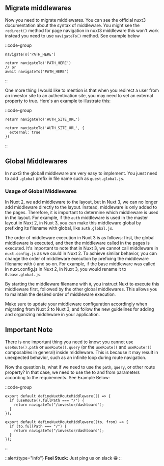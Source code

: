 ## Migrate middlewares

Now you need to migrate middlewares. You can see the official nuxt3 documentation about the syntax of middleware. You might see the `redirect()` method for page navigation in nuxt3 middleware this won't work instead you need to use `navigateTo()` method. See example below

::code-group
```js[Not Work]
navigateTo('PATH_HERE')
```
```js[100% Work]
return navigateTo('PATH_HERE')
// or
await navigateTo('PATH_HERE')
```
::

One more thing I would like to mention is that when you redirect a user from an investor site to an authentication site, you may need to set an external property to true. Here's an example to illustrate this:

::code-group
```js[Not Work]
return navigateTo('AUTH_SITE_URL')
```
```js[100% Work]
return navigateTo('AUTH_SITE_URL', {
  external: true
})
```
::

## Global Middlewares

In nuxt3 the globall middleware are very easy to implement. You juest need to add `.global` prefix in file name such as `guest.global.js`.

### Usage of Global Middlewares


In Nuxt 2, we add middleware to the layout, but in Nuxt 3, we can no longer add middleware directly to the layout. Instead, middleware is only added to the pages. Therefore, it is important to determine which middleware is used in the layout. For example, if the `auth` middleware is used in the master layout in Nuxt 2, in Nuxt 3, you can make this middleware global by prefixing its filename with global, like `auth.global.js`.

The order of middleware execution in Nuxt 3 is as follows: first, the global middleware is executed, and then the middleware called in the pages is executed. It's important to note that in Nuxt 3, we cannot call middleware in `nuxt.config.js` as we could in Nuxt 2. To achieve similar behavior, you can change the order of middleware execution by prefixing the middleware filename with `0` and so on. For example, if the base middleware was called in nuxt.config.js in Nuxt 2, in Nuxt 3, you would rename it to `0.base.global.js`.

By starting the middleware filename with `0`, you instruct Nuxt to execute this middleware first, followed by the other global middlewares. This allows you to maintain the desired order of middleware execution.

Make sure to update your middleware configuration accordingly when migrating from Nuxt 2 to Nuxt 3, and follow the new guidelines for adding and organizing middleware in your application.

## Important Note

There is one important thing you need to know: you cannot use `useRoute().path` or `useRoute().query` (or the `useRoute()` and `useRouter()` composables in general) inside middleware. This is because it may result in unexpected behavior, such as an infinite loop during route navigation.

Now the question is, what if we need to use the `path`, `query`, or other route property? In that case, we need to use the to and from parameters according to the requirements. See Example Below:

::code-group
```js[Not Recommended]
export default defineNuxtRouteMiddleware(() => {
  if (useRoute().fullPath === "/") {
    return navigateTo("/investor/dashboard");
  }
});
```
```js[Recommended]
export default defineNuxtRouteMiddleware((to, from) => {
  if (to.fullPath === "/") {
    return navigateTo("/investor/dashboard");
  }
});
```
::

::alert{type="info"}
**Feel Stuck:** Just ping us on slack 😁
::
